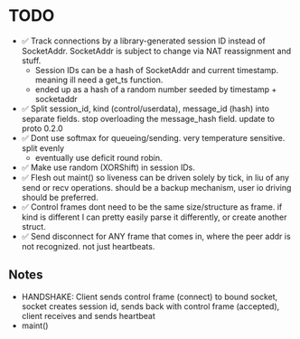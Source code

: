 # TODO

- ✅ Track connections by a library-generated session ID instead of SocketAddr. SocketAddr is subject to change via NAT reassignment and stuff.
    - Session IDs can be a hash of SocketAddr and current timestamp. meaning ill need a get_ts function.
    - ended up as a hash of a random number seeded by timestamp + socketaddr
- ✅ Split session_id, kind (control/userdata), message_id (hash) into separate fields. stop overloading the message_hash field. update to proto 0.2.0
- ✅ Dont use softmax for queueing/sending. very temperature sensitive. split evenly
    - eventually use deficit round robin.
- ✅ Make use random (XORShift) in session IDs. 
- ✅ Flesh out maint() so liveness can be driven solely by tick, in liu of any send or recv operations. should be a backup mechanism, user io driving should be preferred.
- ✅ Control frames dont need to be the same size/structure as frame. if kind is different I can pretty easily parse it differently, or create another struct.
- ✅ Send disconnect for ANY frame that comes in, where the peer addr is not recognized. not just heartbeats.


## Notes

 - HANDSHAKE: Client sends control frame (connect) to bound socket, socket creates session id, sends back with control frame (accepted), client receives and sends heartbeat
 - maint()
